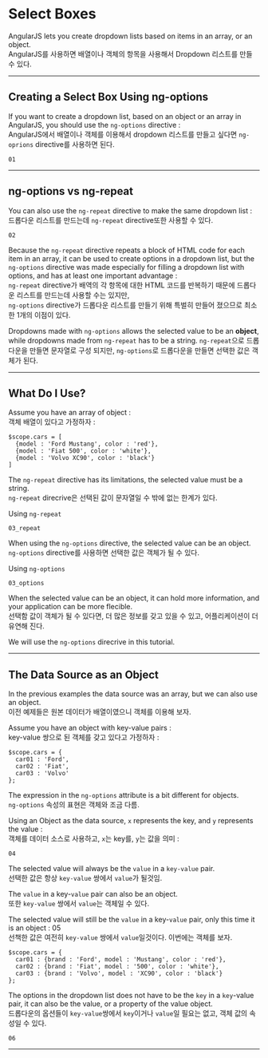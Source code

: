 # Select Boxes
AngularJS lets you create dropdown lists based on items in an array, or an object.  
AngularJS를 사용하면 배열이나 객체의 항목을 사용해서 Dropdown 리스트를 만들 수 있다.  
  
---------------------
## Creating a Select Box Using ng-options
If you want to create a dropdown list, based on an object or an array in AngularJS, you should use the `ng-options` directive :  
AngularJS에서 배열이나 객체를 이용해서 dropdown 리스트를 만들고 싶다면 `ng-oprions` directive를 사용하면 된다.
```
01
```
  
---------------------
## ng-options vs ng-repeat
You can also use the `ng-repeat` directive to make the same dropdown list :  
드롭다운 리스트를 만드는데 `ng-repeat` directive또한 사용할 수 있다.
```
02
```
Because the `ng-repeat` directive repeats a block of HTML code for each item in an array, it can be used to create options in a dropdown list, but the `ng-options` directive was made especially for filling a dropdown list with options, and has at least one important advantage :  
`ng-repeat` directive가 배역의 각 항목에 대한 HTML 코드를 반복하기 때문에 드롭다운 리스트를 만드는데 사용할 수는 있지만,  
`ng-options` directive가 드롭다운 리스트를 만들기 위해 특벌히 만들어 졌으므로 최소한 1개의 이점이 있다.  
  
Dropdowns made with `ng-options` allows the selected value to be an **object**, while dropdowns made from `ng-repeat` has to be a string.
`ng-repeat`으로 드롭다운을 만들면 문자열로 구성 되지만, `ng-options`로 드롭다운을 만들면 선택한 값은 객체가 된다.  
  
---------------------
## What Do I Use?
Assume you have an array of object :  
객체 배열이 있다고 가정하자 : 
```
$scope.cars = [
  {model : 'Ford Mustang', color : 'red'},
  {model : 'Fiat 500', color : 'white'},
  {model : 'Volvo XC90', color : 'black'}
]
```
The `ng-repeat` directive has its limitations, the selected value must be a string.  
`ng-repeat` direcrive은 선택된 값이 문자열일 수 밖에 없는 한계가 있다.  
  
Using `ng-repeat`  
```
03_repeat
```
When using the `ng-options` directive, the selected value can be an object.  
`ng-options` directive를 사용하면 선택한 값은 객체가 될 수 있다.  
  
Using `ng-options`
```
03_options
```
  
When the selected value can be an object, it can hold more information, and your application can be more flecible.  
선택함 값이 객체가 될 수 있다면, 더 많은 정보를 갖고 있을 수 있고, 어플리케이션이 더 유연해 진다.  
  
We will use the `ng-options` direcrive in this tutorial.
  
---------------------
## The Data Source as an Object
In the previous examples the data source was an array, but we can also use an object.  
이전 예제들은 원본 데이터가 배열이였으니 객체를 이용해 보자.  
  
Assume you have an object with key-value pairs :  
key-value 쌍으로 된 객체를 갖고 있다고 가정하자 :  
  
```
$scope.cars = {
  car01 : 'Ford',
  car02 : 'Fiat',
  car03 : 'Volvo'
};
```
The expression in the `ng-options` attribute is a bit different for objects.  
`ng-options` 속성의 표현은 객체와 조금 다름.  
  
Using an Object as the data source, `x` represents the key, and `y` represents the value :  
객체를 데이터 소스로 사용하고, `x`는 key를, `y`는 값을 의미 :  
  
```
04
```
  
The selected value will always be the `value` in a `key-value` pair.  
선택한 값은 항상 `key-value` 쌍에서 `value`가 될것임.  
  
The `value` in a key-`value` pair can also be an object.  
또한 `key-value` 쌍에서 `value`는 객체일 수 있다.  
  
The selected value will still be the `value` in a key-`value` pair, only this time it is an object : 05  
선책한 값은 여전히 `key-value` 쌍에서 `value`일것이다. 이번에는 객체를 보자.
  
```
$scope.cars = {
  car01 : {brand : 'Ford', model : 'Mustang', color : 'red'},
  car02 : {brand : 'Fiat', model : '500', color : 'white'},
  car03 : {brand : 'Volvo', model : 'XC90', color : 'black'}
};
```
The options in the dropdown list does not have to be the `key` in a `key`-value pair, it can also be the value, or a property of the value object.  
드롭다운의 옵션들이 `key-value`쌍에서 `key`이거나 `value`일 필요는 없고, 객체 값의 속성일 수 있다.
```
06
```

---------------------